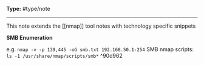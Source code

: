 **Type:** #type/note  

---
This note extends the [[nmap]] tool notes with technology specific snippets

**SMB Enumeration**

e.g. `nmap -v -p 139,445 -oG smb.txt 192.168.50.1-254`
SMB nmap scripts: `ls -1 /usr/share/nmap/scripts/smb*` ^90d962
